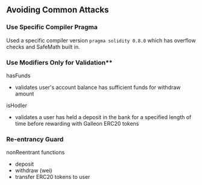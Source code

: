 ## Avoiding Common Attacks
### Use Specific Compiler Pragma
Used a specific compiler version `pragma solidity 0.8.0` which has overflow checks and SafeMath built in.  

### Use Modifiers Only for Validation**
hasFunds
  - validates user's account balance has sufficient funds for withdraw amount
  
isHodler
  - validates a user has held a deposit in the bank for a specified length of time before rewarding with Galleon ERC20 tokens

### Re-entrancy Guard
nonReentrant functions
  - deposit
  - withdraw (wei)
  - transfer ERC20 tokens to user
  